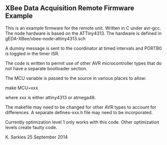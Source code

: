 XBee Data Acquisition Remote Firmware Example
---------------------------------------------

This is an example firmware for the remote unit. Written in C under avr-gcc.
The node hardware is based on the ATTiny4313. The hardware is defined in
gEDA-XBee/xbee-node-attiny4313.sch

A dummy message is sent to the coordinator at timed intervals and PORTB0 is
toggled in the timer ISR.

The code is written to permit use of other AVR microcontroller types that do
not have a separate bootloader section.

The MCU variable is passed to the source in various places to allow:

make MCU=xxx

where xxx is either attiny4313 or atmega48.

The makefile may need to be changed for other AVR types to account for
differences. A separate defines-xxx.h file may need to be incorporated.

Currently optimization level 1 only works with this code. Other optimization
levels create faulty code.

K. Sarkies
25 September 2014

